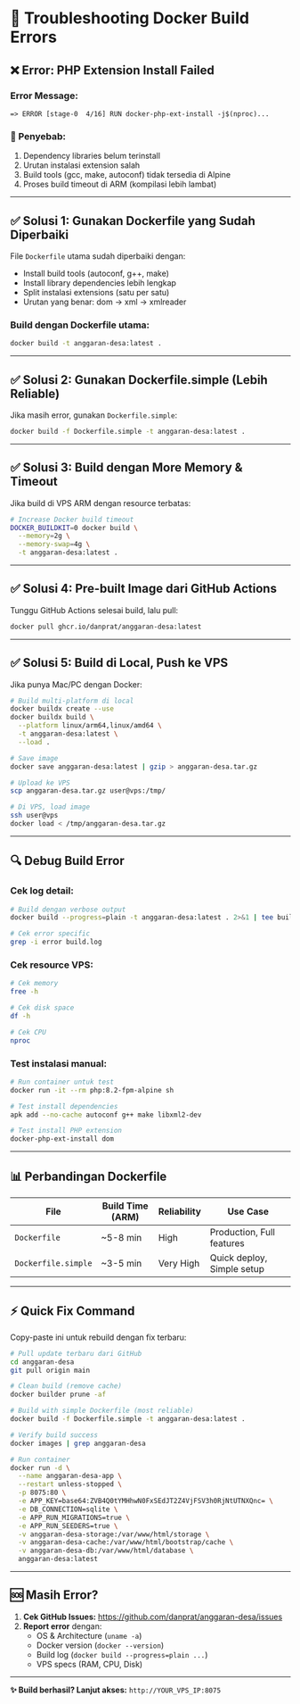 # 🔧 Troubleshooting Docker Build Errors

## ❌ Error: PHP Extension Install Failed

### Error Message:
```
=> ERROR [stage-0  4/16] RUN docker-php-ext-install -j$(nproc)...
```

### 🎯 Penyebab:
1. Dependency libraries belum terinstall
2. Urutan instalasi extension salah
3. Build tools (gcc, make, autoconf) tidak tersedia di Alpine
4. Proses build timeout di ARM (kompilasi lebih lambat)

---

## ✅ Solusi 1: Gunakan Dockerfile yang Sudah Diperbaiki

File `Dockerfile` utama sudah diperbaiki dengan:
- Install build tools (autoconf, g++, make)
- Install library dependencies lebih lengkap
- Split instalasi extensions (satu per satu)
- Urutan yang benar: dom → xml → xmlreader

### Build dengan Dockerfile utama:

```bash
docker build -t anggaran-desa:latest .
```

---

## ✅ Solusi 2: Gunakan Dockerfile.simple (Lebih Reliable)

Jika masih error, gunakan `Dockerfile.simple`:

```bash
docker build -f Dockerfile.simple -t anggaran-desa:latest .
```

---

## ✅ Solusi 3: Build dengan More Memory & Timeout

Jika build di VPS ARM dengan resource terbatas:

```bash
# Increase Docker build timeout
DOCKER_BUILDKIT=0 docker build \
  --memory=2g \
  --memory-swap=4g \
  -t anggaran-desa:latest .
```

---

## ✅ Solusi 4: Pre-built Image dari GitHub Actions

Tunggu GitHub Actions selesai build, lalu pull:

```bash
docker pull ghcr.io/danprat/anggaran-desa:latest
```

---

## ✅ Solusi 5: Build di Local, Push ke VPS

Jika punya Mac/PC dengan Docker:

```bash
# Build multi-platform di local
docker buildx create --use
docker buildx build \
  --platform linux/arm64,linux/amd64 \
  -t anggaran-desa:latest \
  --load .

# Save image
docker save anggaran-desa:latest | gzip > anggaran-desa.tar.gz

# Upload ke VPS
scp anggaran-desa.tar.gz user@vps:/tmp/

# Di VPS, load image
ssh user@vps
docker load < /tmp/anggaran-desa.tar.gz
```

---

## 🔍 Debug Build Error

### Cek log detail:

```bash
# Build dengan verbose output
docker build --progress=plain -t anggaran-desa:latest . 2>&1 | tee build.log

# Cek error specific
grep -i error build.log
```

### Cek resource VPS:

```bash
# Cek memory
free -h

# Cek disk space
df -h

# Cek CPU
nproc
```

### Test instalasi manual:

```bash
# Run container untuk test
docker run -it --rm php:8.2-fpm-alpine sh

# Test install dependencies
apk add --no-cache autoconf g++ make libxml2-dev

# Test install PHP extension
docker-php-ext-install dom
```

---

## 📊 Perbandingan Dockerfile

| File | Build Time (ARM) | Reliability | Use Case |
|------|------------------|-------------|----------|
| `Dockerfile` | ~5-8 min | High | Production, Full features |
| `Dockerfile.simple` | ~3-5 min | Very High | Quick deploy, Simple setup |

---

## ⚡ Quick Fix Command

Copy-paste ini untuk rebuild dengan fix terbaru:

```bash
# Pull update terbaru dari GitHub
cd anggaran-desa
git pull origin main

# Clean build (remove cache)
docker builder prune -af

# Build with simple Dockerfile (most reliable)
docker build -f Dockerfile.simple -t anggaran-desa:latest .

# Verify build success
docker images | grep anggaran-desa

# Run container
docker run -d \
  --name anggaran-desa-app \
  --restart unless-stopped \
  -p 8075:80 \
  -e APP_KEY=base64:ZVB4Q0tYMHhwN0FxSEdJT2Z4VjFSV3h0RjNtUTNXQnc= \
  -e DB_CONNECTION=sqlite \
  -e APP_RUN_MIGRATIONS=true \
  -e APP_RUN_SEEDERS=true \
  -v anggaran-desa-storage:/var/www/html/storage \
  -v anggaran-desa-cache:/var/www/html/bootstrap/cache \
  -v anggaran-desa-db:/var/www/html/database \
  anggaran-desa:latest
```

---

## 🆘 Masih Error?

1. **Cek GitHub Issues:** https://github.com/danprat/anggaran-desa/issues
2. **Report error** dengan:
   - OS & Architecture (`uname -a`)
   - Docker version (`docker --version`)
   - Build log (`docker build --progress=plain ...`)
   - VPS specs (RAM, CPU, Disk)

---

**✨ Build berhasil? Lanjut akses:** `http://YOUR_VPS_IP:8075`
